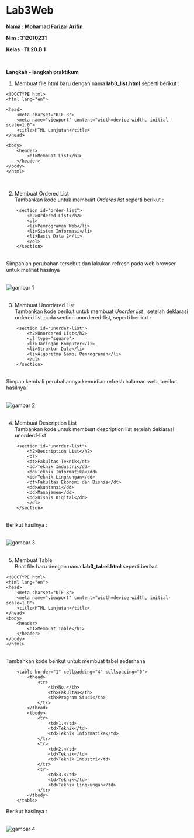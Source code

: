 # Lab3Web


**Nama  : Mohamad Farizal Arifin**

**Nim   : 312010231**

**Kelas : TI.20.B.1**

<br>

**Langkah - langkah praktikum**<br>

1. Membuat file html baru dengan nama **lab3_list.html** seperti berikut :<br>

```
<!DOCTYPE html>
<html lang="en">

<head>
    <meta charset="UTF-8">
    <meta name="viewport" content="width=device-width, initial-scale=1.0">
    <title>HTML Lanjutan</title>
</head>

<body>
    <header>
        <h1>Membuat List</h1>
    </header>
</body>
</html>
```
<br>

2. Membuat Ordered List <br>
Tambahkan kode untuk membuat *Orderes list* seperti berikut : <br>

```
    <section id="order-list">
        <h2>Ordered List</h2>
        <ol>
        <li>Pemrograman Web</li>
        <li>Sistem Informasi</li>
        <li>Basis Data 2</li>
        </ol>
    </section>
```
<br>
Simpanlah perubahan tersebut dan lakukan refresh pada web browser untuk melihat hasilnya<br>
<br>

![gambar 1](image/pict1.PNG) <br>
<br>

3. Membuat Unordered List <br>
Tambahkan kode berikut untuk membuat *Unorder list* , setelah deklarasi ordered list pada section unordered-list, seperti berikut : <br>

```
    <section id="unorder-list">
        <h2>Unordered List</h2>
        <ul type="square">
        <li>Jaringan Komputer</li>
        <li>Struktur Data</li>
        <li>Algoritma &amp; Pemrograman</li>
        </ul>
    </section>
```
<br>
Simpan kembali perubahannya kemudian refresh halaman web, berikut hasilnya <br>
<br>

![gambar 2](image/pict2.PNG) <br>
<br>

4. Membuat Description List <br>
Tambahkan kode untuk membuat description list setelah deklarasi unorderd-list

```
    <section id="unorder-list">
        <h2>Description List</h2>
        <dl>
        <dt>Fakultas Teknik</dt>
        <dd>Teknik Industri</dd>
        <dd>Teknik Informatika</dd>
        <dd>Teknik Lingkungan</dd>
        <dt>Fakultas Ekonomi dan Bisnis</dt>
        <dd>Akuntansi</dd>
        <dd>Manajemen</dd>
        <dd>Bisnis Digital</dd>
        </dl>
    </section>
```
<br>
Berikut hasilnya :<br>
<br>

![gambar 3](image/pict3.PNG) <br>
<br>

5. Membuat Table <br>
Buat file baru dengan nama **lab3_tabel.html** seperti berikut <br>

```
<!DOCTYPE html>
<html lang="en">
<head>
    <meta charset="UTF-8">
    <meta name="viewport" content="width=device-width, initial-scale=1.0">
    <title>HTML Lanjutan</title>
</head>
<body>
    <header>
        <h1>Membuat Table</h1>
    </header>
</body>
</html>
```
<br>
Tambahkan kode berikut untuk membuat tabel sederhana <br>

```
    <table border="1" cellpadding="4" cellspacing="0">
        <thead>
            <tr>
                <th>No.</th>
                <th>Fakultas</th>
                <th>Program Studi</th>
            </tr>
        </thead>
        <tbody>
            <tr>
                <td>1.</td>
                <td>Teknik</td>
                <td>Teknik Informatika</td>
            </tr>
            <tr>
                <td>2.</td>
                <td>Teknik</td>
                <td>Teknik Industri</td>
            </tr>
            <tr>
                <td>3.</td>
                <td>Teknik</td>
                <td>Teknik Lingkungan</td>
            </tr>
        </tbody>
    </table>
```
Berikut hasilnya : <br>
<br>

![gambar 4](image/pict4.PNG) <br>
<br>